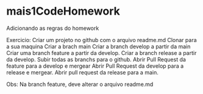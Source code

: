 # mais1CodeHomework

Adicionando as regras do homework

Exercicio:
Criar um projeto no github com o arquivo readme.md
Clonar para a sua maquina
Criar a brach main
Criar a branch develop a partir da main
Criar uma branch feature a partir da develop. 
Criar a branch release a partir da develop.
Subir todas as branchs para o github.
Abrir Pull Request da feature para a develop e mergear
Abrir Pull Request da develop para a release e mergear.
Abrir pull request da release para a main. 

Obs:  Na branch feature, deve alterar o arquivo readme.md
